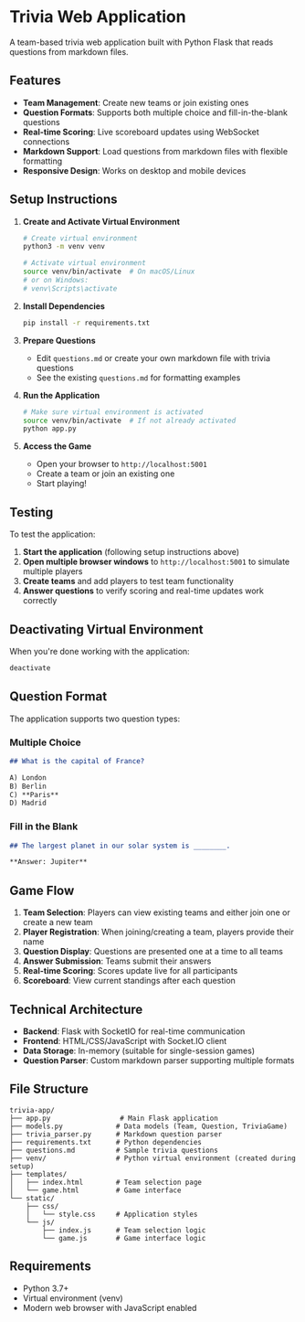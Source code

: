 # Trivia Web Application

A team-based trivia web application built with Python Flask that reads questions from markdown files.

## Features

- **Team Management**: Create new teams or join existing ones
- **Question Formats**: Supports both multiple choice and fill-in-the-blank questions
- **Real-time Scoring**: Live scoreboard updates using WebSocket connections
- **Markdown Support**: Load questions from markdown files with flexible formatting
- **Responsive Design**: Works on desktop and mobile devices

## Setup Instructions

1. **Create and Activate Virtual Environment**
   ```bash
   # Create virtual environment
   python3 -m venv venv
   
   # Activate virtual environment
   source venv/bin/activate  # On macOS/Linux
   # or on Windows:
   # venv\Scripts\activate
   ```

2. **Install Dependencies**
   ```bash
   pip install -r requirements.txt
   ```

3. **Prepare Questions**
   - Edit `questions.md` or create your own markdown file with trivia questions
   - See the existing `questions.md` for formatting examples

4. **Run the Application**
   ```bash
   # Make sure virtual environment is activated
   source venv/bin/activate  # If not already activated
   python app.py
   ```

5. **Access the Game**
   - Open your browser to `http://localhost:5001`
   - Create a team or join an existing one
   - Start playing!

## Testing

To test the application:

1. **Start the application** (following setup instructions above)
2. **Open multiple browser windows** to `http://localhost:5001` to simulate multiple players
3. **Create teams** and add players to test team functionality
4. **Answer questions** to verify scoring and real-time updates work correctly

## Deactivating Virtual Environment

When you're done working with the application:
```bash
deactivate
```

## Question Format

The application supports two question types:

### Multiple Choice
```markdown
## What is the capital of France?

A) London
B) Berlin
C) **Paris**
D) Madrid
```

### Fill in the Blank
```markdown
## The largest planet in our solar system is ________.

**Answer: Jupiter**
```

## Game Flow

1. **Team Selection**: Players can view existing teams and either join one or create a new team
2. **Player Registration**: When joining/creating a team, players provide their name
3. **Question Display**: Questions are presented one at a time to all teams
4. **Answer Submission**: Teams submit their answers
5. **Real-time Scoring**: Scores update live for all participants
6. **Scoreboard**: View current standings after each question

## Technical Architecture

- **Backend**: Flask with SocketIO for real-time communication
- **Frontend**: HTML/CSS/JavaScript with Socket.IO client
- **Data Storage**: In-memory (suitable for single-session games)
- **Question Parser**: Custom markdown parser supporting multiple formats

## File Structure

```
trivia-app/
├── app.py                 # Main Flask application
├── models.py             # Data models (Team, Question, TriviaGame)
├── trivia_parser.py      # Markdown question parser
├── requirements.txt      # Python dependencies
├── questions.md          # Sample trivia questions
├── venv/                 # Python virtual environment (created during setup)
├── templates/
│   ├── index.html        # Team selection page
│   └── game.html         # Game interface
└── static/
    ├── css/
    │   └── style.css     # Application styles
    └── js/
        ├── index.js      # Team selection logic
        └── game.js       # Game interface logic
```

## Requirements

- Python 3.7+
- Virtual environment (venv)
- Modern web browser with JavaScript enabled